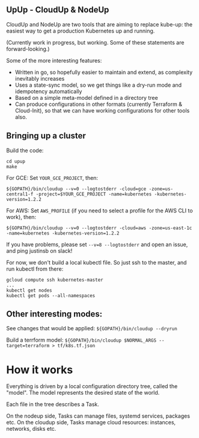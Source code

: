 ## UpUp - CloudUp & NodeUp

CloudUp and NodeUp are two tools that are aiming to replace kube-up:
the easiest way to get a production Kubernetes up and running.

(Currently work in progress, but working.  Some of these statements are forward-looking.)

Some of the more interesting features:

* Written in go, so hopefully easier to maintain and extend, as complexity inevitably increases
* Uses a state-sync model, so we get things like a dry-run mode and idempotency automatically
* Based on a simple meta-model defined in a directory tree
* Can produce configurations in other formats (currently Terraform & Cloud-Init), so that we can have working
  configurations for other tools also.

## Bringing up a cluster

Build the code:
```
cd upup
make
```

For GCE: Set `YOUR_GCE_PROJECT`, then:
```
${GOPATH}/bin/cloudup --v=0 --logtostderr -cloud=gce -zone=us-central1-f -project=$YOUR_GCE_PROJECT -name=kubernetes -kubernetes-version=1.2.2
```

For AWS: Set `AWS_PROFILE` (if you need to select a profile for the AWS CLI to work), then:
```
${GOPATH}/bin/cloudup --v=0 --logtostderr -cloud=aws -zone=us-east-1c -name=kubernetes -kubernetes-version=1.2.2
```

If you have problems, please set `--v=8 --logtostderr` and open an issue, and ping justinsb on slack!

For now, we don't build a local kubectl file.  So just ssh to the master, and run kubectl from there:

```
gcloud compute ssh kubernetes-master
...
kubectl get nodes
kubectl get pods --all-namespaces
```

## Other interesting modes:

See changes that would be applied: `${GOPATH}/bin/cloudup --dryrun`

Build a terrform model: `${GOPATH}/bin/cloudup $NORMAL_ARGS --target=terraform > tf/k8s.tf.json`

# How it works

Everything is driven by a local configuration directory tree, called the "model".  The model represents
the desired state of the world.

Each file in the tree describes a Task.

On the nodeup side, Tasks can manage files, systemd services, packages etc.
On the cloudup side, Tasks manage cloud resources: instances, networks, disks etc.
